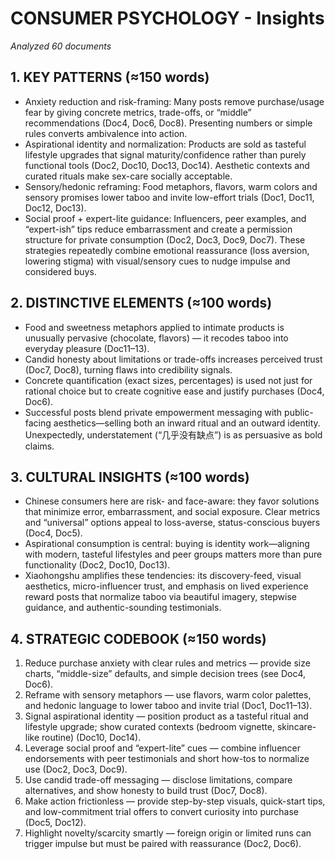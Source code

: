 # CONSUMER PSYCHOLOGY - Insights

*Analyzed 60 documents*

## 1. KEY PATTERNS (≈150 words)
- Anxiety reduction and risk-framing: Many posts remove purchase/usage fear by giving concrete metrics, trade-offs, or “middle” recommendations (Doc4, Doc6, Doc8). Presenting numbers or simple rules converts ambivalence into action.
- Aspirational identity and normalization: Products are sold as tasteful lifestyle upgrades that signal maturity/confidence rather than purely functional tools (Doc2, Doc10, Doc13, Doc14). Aesthetic contexts and curated rituals make sex-care socially acceptable.
- Sensory/hedonic reframing: Food metaphors, flavors, warm colors and sensory promises lower taboo and invite low-effort trials (Doc1, Doc11, Doc12, Doc13).
- Social proof + expert-lite guidance: Influencers, peer examples, and “expert-ish” tips reduce embarrassment and create a permission structure for private consumption (Doc2, Doc3, Doc9, Doc7).
These strategies repeatedly combine emotional reassurance (loss aversion, lowering stigma) with visual/sensory cues to nudge impulse and considered buys.

## 2. DISTINCTIVE ELEMENTS (≈100 words)
- Food and sweetness metaphors applied to intimate products is unusually pervasive (chocolate, flavors) — it recodes taboo into everyday pleasure (Doc11–13).
- Candid honesty about limitations or trade-offs increases perceived trust (Doc7, Doc8), turning flaws into credibility signals.
- Concrete quantification (exact sizes, percentages) is used not just for rational choice but to create cognitive ease and justify purchases (Doc4, Doc6).
- Successful posts blend private empowerment messaging with public-facing aesthetics—selling both an inward ritual and an outward identity. Unexpectedly, understatement (“几乎没有缺点”) is as persuasive as bold claims.

## 3. CULTURAL INSIGHTS (≈100 words)
- Chinese consumers here are risk- and face-aware: they favor solutions that minimize error, embarrassment, and social exposure. Clear metrics and “universal” options appeal to loss-averse, status-conscious buyers (Doc4, Doc5).
- Aspirational consumption is central: buying is identity work—aligning with modern, tasteful lifestyles and peer groups matters more than pure functionality (Doc2, Doc10, Doc13).
- Xiaohongshu amplifies these tendencies: its discovery-feed, visual aesthetics, micro-influencer trust, and emphasis on lived experience reward posts that normalize taboo via beautiful imagery, stepwise guidance, and authentic-sounding testimonials.

## 4. STRATEGIC CODEBOOK (≈150 words)
1. Reduce purchase anxiety with clear rules and metrics — provide size charts, “middle-size” defaults, and simple decision trees (see Doc4, Doc6).
2. Reframe with sensory metaphors — use flavors, warm color palettes, and hedonic language to lower taboo and invite trial (Doc1, Doc11–13).
3. Signal aspirational identity — position product as a tasteful ritual and lifestyle upgrade; show curated contexts (bedroom vignette, skincare-like routine) (Doc10, Doc14).
4. Leverage social proof and “expert-lite” cues — combine influencer endorsements with peer testimonials and short how-tos to normalize use (Doc2, Doc3, Doc9).
5. Use candid trade-off messaging — disclose limitations, compare alternatives, and show honesty to build trust (Doc7, Doc8).
6. Make action frictionless — provide step-by-step visuals, quick-start tips, and low-commitment trial offers to convert curiosity into purchase (Doc5, Doc12).
7. Highlight novelty/scarcity smartly — foreign origin or limited runs can trigger impulse but must be paired with reassurance (Doc2, Doc6).